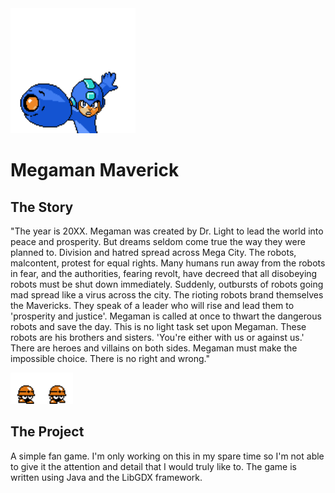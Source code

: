 <img src="assets/sprites/Frames/MegamanMainMenu/MegamanPose.png?raw=true" width="200px" height="200px" />

# Megaman Maverick

## The Story

"The year is 20XX. Megaman was created by Dr. Light to lead the world into peace and prosperity. But dreams seldom come true the way they were planned to. Division and hatred spread across Mega City. The robots, malcontent, protest for equal rights. Many humans run away from the robots in fear, and the authorities, fearing revolt, have decreed that all disobeying robots must be shut down immediately. Suddenly, outbursts of robots going mad spread like a virus across the city. The rioting robots brand themselves the Mavericks. They speak of a leader who will rise and lead them to 'prosperity and justice'. Megaman is called at once to thwart the dangerous robots and save the day. This is no light task set upon Megaman. These robots are his brothers and sisters. 'You're either with us or against us.' There are heroes and villains on both sides. Megaman must make the impossible choice. There is no right and wrong."

<img src="assets/sprites/Frames/Enemies1/Met/Run.png?raw=true" width="100px" height="50px" />

## The Project

A simple fan game. I'm only working on this in my spare time so I'm not able to give it the attention and detail that I would truly like to. The game is written using Java and the LibGDX framework. 

